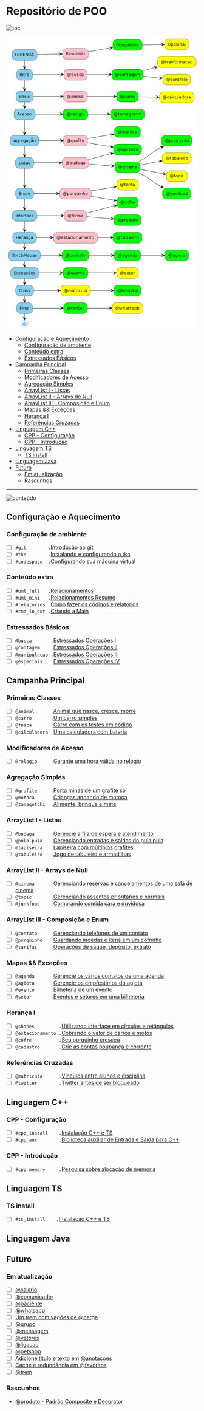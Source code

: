 # Repositório de POO

![toc](https://user-images.githubusercontent.com/4747652/263064329-3004bb4d-32fa-4a51-840e-5204870c2738.png)

![_](flow.png)

<!-- toc -->
- [Configuração e Aquecimento](#configuração-e-aquecimento)
  - [Configuração de ambiente](#configuração-de-ambiente)
  - [Conteúdo extra](#conteúdo-extra)
  - [Estressados Básicos](#estressados-básicos)
- [Campanha Principal](#campanha-principal)
  - [Primeiras Classes](#primeiras-classes)
  - [Modificadores de Acesso](#modificadores-de-acesso)
  - [Agregação Simples](#agregação-simples)
  - [ArrayList I - Listas](#arraylist-i---listas)
  - [ArrayList II - Arrays de Null](#arraylist-ii---arrays-de-null)
  - [ArrayList III - Composição e Enum](#arraylist-iii---composição-e-enum)
  - [Mapas && Exceções](#mapas--exceções)
  - [Herança I](#herança-i)
  - [Referências Cruzadas](#referências-cruzadas)
- [Linguagem C++](#linguagem-c)
  - [CPP - Configuração](#cpp---configuração)
  - [CPP - Introdução](#cpp---introdução)
- [Linguagem TS](#linguagem-ts)
  - [TS install](#ts-install)
- [Linguagem Java](#linguagem-java)
- [Futuro](#futuro)
  - [Em atualização](#em-atualização)
  - [Rascunhos](#rascunhos)
<!-- toc -->

---

![conteúdo](https://user-images.githubusercontent.com/4747652/263064979-b64dc170-0734-475c-89f5-7ab3b4750021.png)

## Configuração e Aquecimento

### Configuração de ambiente

- [ ] `#git        .`[Introdução ao git](wiki/git/README.md)
- [ ] `#tko        .`[Instalando e configurando o tko](https://github.com/senapk/tko#tko---test-kit-operations)
- [ ] `#codespace  .`[Configurando sua máquina virtual](https://github.com/senapk/tko/blob/master/replit/Readme.md)

### Conteúdo extra

- [ ] `#uml_full   .`[Relacionamentos](wiki/relacionamento/README.md)
- [ ] `#uml_mini   .`[Relacionamentos Resumo](wiki/uml/README.md)
- [ ] `#relatorios .`[Como fazer os códigos e relatórios](wiki/relatorio/README.md)
- [ ] `#cmd_in_out .`[Criando a Main](wiki/main/README.md)

### Estressados Básicos

- [ ] `@busca       .`[Estressados Operações I](base/busca/Readme.md)
- [ ] `@contagem    .`[Estressados Operações II](base/contagem/Readme.md)
- [ ] `@manipulacao .`[Estressados Operações III](base/manipulacao/Readme.md)
- [ ] `@especiais   .`[Estressados Operações IV](base/especiais/Readme.md)

## Campanha Principal

### Primeiras Classes

- [ ] `@animal      .`[Animal que nasce, cresce, morre](base/animal/Readme.md)
- [ ] `@carro       .`[Um carro simples](base/carro/Readme.md)
- [ ] `@fusca       .`[Carro com os testes em código](base/fusca/Readme.md)
- [ ] `@calculadora .`[Uma calculadora com bateria](base/calculadora/Readme.md)

### Modificadores de Acesso

- [ ] `@relogio     .`[Garante uma hora válida no relógio](base/relogio/Readme.md)

### Agregação Simples

- [ ] `@grafite     .`[Porta minas de um grafite só](base/grafite/Readme.md)
- [ ] `@motoca      .`[Crianças andando de motoca](base/motoca/Readme.md)
- [ ] `@tamagotchi  .`[Alimente, brinque e mate](base/tamagotchi/Readme.md)

### ArrayList I - Listas

- [ ] `@budega      .`[Gerencie a fila de espera e atendimento](base/budega/Readme.md)
- [ ] `@pula-pula   .`[Gerenciando entradas e saídas do pula pula](base/pula-pula/Readme.md)
- [ ] `@lapiseira   .`[Lapiseira com múltiplos grafites](base/lapiseira/Readme.md)
- [ ] `@tabuleiro   .`[Jogo de tabuleiro e armadilhas](base/tabuleiro/Readme.md)

### ArrayList II - Arrays de Null

- [ ] `@cinema      .`[Gerenciando reservas e cancelamentos de uma sala de cinema](base/cinema/Readme.md)
- [ ] `@topic       .`[Gerenciando assentos prioritários e normais](base/topic/Readme.md)
- [ ] `@junkfood    .`[Comprando comida cara e duvidosa](base/junkfood/Readme.md)

### ArrayList III - Composição e Enum

- [ ] `@contato     .`[Gerenciando telefones de um contato](base/contato/Readme.md)
- [ ] `@porquinho   .`[Guardando moedas e itens em um cofrinho](base/porquinho/Readme.md)
- [ ] `@tarifas     .`[Operações de saque, depósito, extrato](base/tarifas/Readme.md)

### Mapas && Exceções

- [ ] `@agenda      .`[Gerencie os vários contatos de uma agenda](base/agenda/Readme.md)
- [ ] `@agiota      .`[Gerencie os empŕestimos do agiota](base/agiota/Readme.md)
- [ ] `@evento      .`[Bilheteria de um evento](base/evento/Readme.md)
- [ ] `@setor       .`[Eventos e setores em uma bilheteria](base/setor/Readme.md)

### Herança I

- [ ] `@shapes         .`[Utilizando interface em círculos e retângulos](base/shapes/Readme.md)
- [ ] `@estacionamento .`[Cobrando o valor de carros e motos](base/estacionamento/Readme.md)
- [ ] `@cofre          .`[Seu porquinho cresceu](base/cofre/Readme.md)
- [ ] `@cadastro       .`[Crie as contas poupança e corrente](base/cadastro/Readme.md)

### Referências Cruzadas

- [ ] `@matricula      .`[Vínculos entre alunos e disciplina](base/matricula/Readme.md)
- [ ] `@twitter        .`[Twitter antes de ser bloqueado](base/twitter/Readme.md)

## Linguagem C++

### CPP - Configuração

- [ ] `#cpp_install    .`[Instalação C++ e TS](wiki/instalacao/cpp.md)
- [ ] `#cpp_aux        .`[Biblioteca auxiliar de Entrada e Saída para C++](https://github.com/senapk/cppaux#requisitos)

### CPP - Introdução

- [ ] `#cpp_memory     .`[Pesquisa sobre alocação de memória](wiki/memoria/README.md)

## Linguagem TS

### TS install

- [ ] `#ts_install    .`[Instalação C++ e TS](wiki/instalacao/ts.md)

## Linguagem Java

## Futuro

### Em atualização

- [ ] [@salario](base/salario/Readme.md)
- [ ] [@comunicador](base/comunicador/Readme.md)
- [ ] [@paciente](base/paciente/Readme.md)
- [ ] [@whatsapp](base/whatsapp/Readme.md)
- [ ] [Um trem com vagões de @carga](base/carga/Readme.md)
- [ ] [@grupo](base/grupo/Readme.md)
- [ ] [@mensagem](base/mensagem/Readme.md)
- [ ] [@vetores](base/vetores/Readme.md)
- [ ] [@ligacao](base/ligacao/Readme.md)
- [ ] [@petshop](base/petshop/Readme.md)
- [ ] [Adicione título e texto em @anotacoes](base/anotacoes/Readme.md)
- [ ] [Cache e redundância em @favoritos](base/favoritos/Readme.md)
- [ ] [@trem](base/trem/Readme.md)

### Rascunhos

- [@produto - Padrão Composite e Decorator](base/produto/Readme.md)
